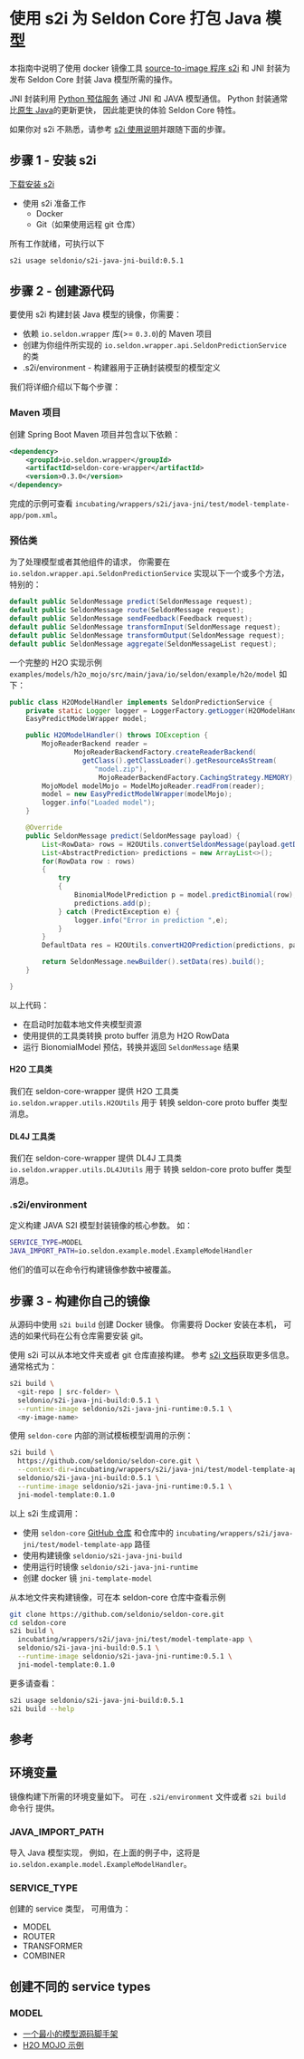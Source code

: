 # 使用 s2i 为 Seldon Core 打包 Java 模型

本指南中说明了使用 docker 镜像工具 [source-to-image 程序 s2i](https://github.com/openshift/source-to-image) 
和 JNI 封装为发布 Seldon Core 封装 Java 模型所需的操作。

JNI 封装利用 [Python 预估服务](../python) 通过 JNI 和 JAVA 模型通信。
Python 封装通常比[原生 Java](../java/README.md)的更新更快，
因此能更快的体验 Seldon Core 特性。

如果你对 s2i 不熟悉，请参考 [s2i 使用说明](../wrappers/s2i.md)并跟随下面的步骤。

## 步骤 1 - 安装 s2i

 [下载安装 s2i](https://github.com/openshift/source-to-image#installation)

 * 使用 s2i 准备工作
   * Docker
   * Git（如果使用远程 git 仓库）

所有工作就绪，可执行以下

```bash
s2i usage seldonio/s2i-java-jni-build:0.5.1
```

## 步骤 2 - 创建源代码

要使用 s2i 构建封装 Java 模型的镜像，你需要：

 * 依赖 `io.seldon.wrapper` 库(>= `0.3.0`)的 Maven 项目
 * 创建为你组件所实现的 `io.seldon.wrapper.api.SeldonPredictionService` 的类
 * .s2i/environment - 构建器用于正确封装模型的模型定义

我们将详细介绍以下每个步骤：

###  Maven 项目
创建 Spring Boot Maven 项目并包含以下依赖：

```XML
<dependency>
	<groupId>io.seldon.wrapper</groupId>
	<artifactId>seldon-core-wrapper</artifactId>
	<version>0.3.0</version>
</dependency>
```

完成的示例可查看 `incubating/wrappers/s2i/java-jni/test/model-template-app/pom.xml`。

### 预估类
为了处理模型或者其他组件的请求，
你需要在 `io.seldon.wrapper.api.SeldonPredictionService` 实现以下一个或多个方法，
特别的：

```java
default public SeldonMessage predict(SeldonMessage request);
default public SeldonMessage route(SeldonMessage request);
default public SeldonMessage sendFeedback(Feedback request);
default public SeldonMessage transformInput(SeldonMessage request);
default public SeldonMessage transformOutput(SeldonMessage request);
default public SeldonMessage aggregate(SeldonMessageList request);
```

一个完整的 H2O 实现示例 
`examples/models/h2o_mojo/src/main/java/io/seldon/example/h2o/model`
如下：

```java
public class H2OModelHandler implements SeldonPredictionService {
	private static Logger logger = LoggerFactory.getLogger(H2OModelHandler.class.getName());
	EasyPredictModelWrapper model;

	public H2OModelHandler() throws IOException {
		MojoReaderBackend reader =
                MojoReaderBackendFactory.createReaderBackend(
                  getClass().getClassLoader().getResourceAsStream(
                     "model.zip"),
                      MojoReaderBackendFactory.CachingStrategy.MEMORY);
		MojoModel modelMojo = ModelMojoReader.readFrom(reader);
		model = new EasyPredictModelWrapper(modelMojo);
		logger.info("Loaded model");
	}

	@Override
	public SeldonMessage predict(SeldonMessage payload) {
		List<RowData> rows = H2OUtils.convertSeldonMessage(payload.getData());
		List<AbstractPrediction> predictions = new ArrayList<>();
		for(RowData row : rows)
		{
			try
			{
				BinomialModelPrediction p = model.predictBinomial(row);
				predictions.add(p);
			} catch (PredictException e) {
				logger.info("Error in prediction ",e);
			}
		}
        DefaultData res = H2OUtils.convertH2OPrediction(predictions, payload.getData());

		return SeldonMessage.newBuilder().setData(res).build();
	}

}

```

以上代码：

  * 在启动时加载本地文件夹模型资源
  * 使用提供的工具类转换 proto buffer 消息为 H2O RowData
  * 运行 BionomialModel 预估，转换并返回 `SeldonMessage` 结果

#### H2O 工具类

我们在 seldon-core-wrapper 提供 H2O 工具类 `io.seldon.wrapper.utils.H2OUtils` 用于
转换 seldon-core proto buffer 类型消息。

#### DL4J 工具类

我们在 seldon-core-wrapper 提供 DL4J 工具类 `io.seldon.wrapper.utils.DL4JUtils` 用于
转换 seldon-core proto buffer 类型消息。

### .s2i/environment

定义构建 JAVA S2I 模型封装镜像的核心参数。
如：

```bash
SERVICE_TYPE=MODEL
JAVA_IMPORT_PATH=io.seldon.example.model.ExampleModelHandler
```

他们的值可以在命令行构建镜像参数中被覆盖。

## 步骤 3 - 构建你自己的镜像

从源码中使用 `s2i build` 创建 Docker 镜像。
你需要将 Docker 安装在本机，
可选的如果代码在公有仓库需要安装 git。

使用 s2i 可以从本地文件夹或者 git 仓库直接构建。
参考 [s2i 文档](https://github.com/openshift/source-to-image/blob/master/docs/cli.md#s2i-build)获取更多信息。
通常格式为：

```bash
s2i build \
  <git-repo | src-folder> \
  seldonio/s2i-java-jni-build:0.5.1 \
  --runtime-image seldonio/s2i-java-jni-runtime:0.5.1 \
  <my-image-name> 
```

使用 `seldon-core` 内部的测试模板模型调用的示例：

```bash
s2i build \
  https://github.com/seldonio/seldon-core.git \
  --context-dir=incubating/wrappers/s2i/java-jni/test/model-template-app \
  seldonio/s2i-java-jni-build:0.5.1 \
  --runtime-image seldonio/s2i-java-jni-runtime:0.5.1 \
  jni-model-template:0.1.0
```

以上 s2i 生成调用：

 * 使用 `seldon-core` [GitHub 仓库](https://github.com/seldonio/seldon-core)
   和仓库中的 `incubating/wrappers/s2i/java-jni/test/model-template-app`
   路径
 * 使用构建镜像 `seldonio/s2i-java-jni-build`
 * 使用运行时镜像 `seldonio/s2i-java-jni-runtime`
 * 创建 docker 镜 `jni-template-model`


从本地文件夹构建镜像，可在本 seldon-core 仓库中查看示例

```bash
git clone https://github.com/seldonio/seldon-core.git
cd seldon-core
s2i build \
  incubating/wrappers/s2i/java-jni/test/model-template-app \
  seldonio/s2i-java-jni-build:0.5.1 \
  --runtime-image seldonio/s2i-java-jni-runtime:0.5.1 \
  jni-model-template:0.1.0
```

更多请查看：

```bash
s2i usage seldonio/s2i-java-jni-build:0.5.1
s2i build --help
```

## 参考

## 环境变量
镜像构建下所需的环境变量如下。
可在 
`.s2i/environment` 文件或者 `s2i build` 命令行
提供。

### JAVA_IMPORT_PATH

导入 Java 模型实现，
例如，在上面的例子中，这将是
`io.seldon.example.model.ExampleModelHandler`。


### SERVICE_TYPE

创建的 service 类型，
可用值为：

 * MODEL
 * ROUTER
 * TRANSFORMER
 * COMBINER


## 创建不同的 service types

### MODEL

 * [一个最小的模型源码脚手架](https://github.com/SeldonIO/seldon-core/tree/master/incubating/wrappers/s2i/java/test/model-template-app)
 * [H2O MOJO 示例](../examples/h2o_mojo.html)
